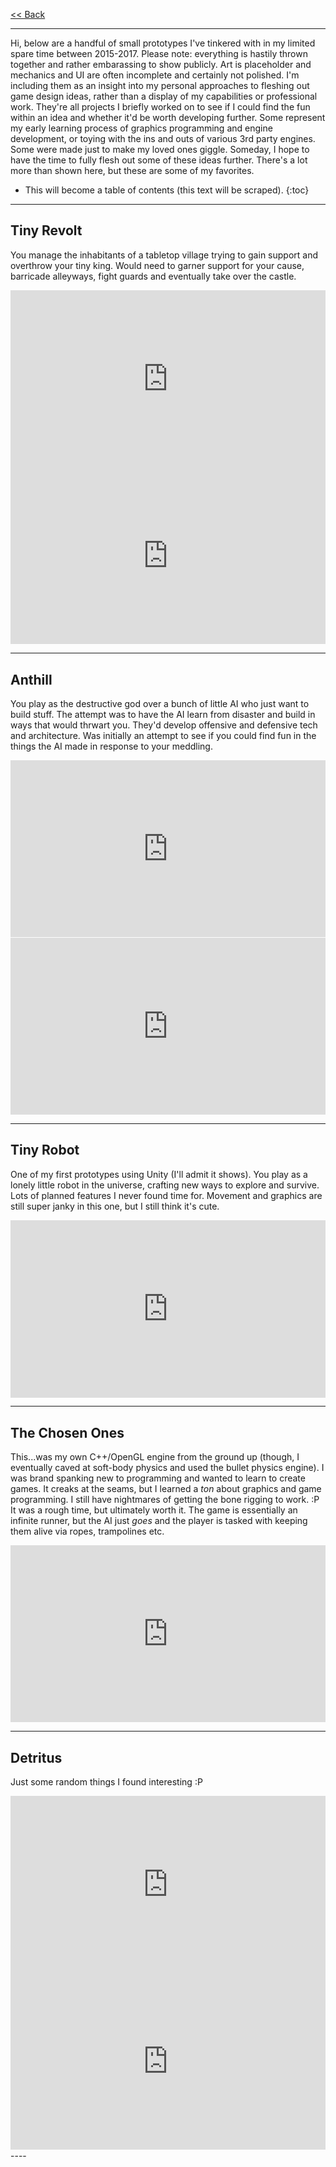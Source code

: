 [<< Back](https://stickandbindlegames.github.io)

----

Hi, below are a handful of small prototypes I've tinkered with in my limited spare time between 2015-2017. Please note: everything is hastily thrown together and rather embarassing to show publicly. Art is placeholder and mechanics and UI are often incomplete and certainly not polished. I'm including them as an insight into my personal approaches to fleshing out game design ideas, rather than a display of my capabilities or professional work. They're all projects I briefly worked on to see if I could find the fun within an idea and whether it'd be worth developing further. Some represent my early learning process of graphics programming and engine development, or toying with the ins and outs of various 3rd party engines. Some were made just to make my loved ones giggle. Someday, I hope to have the time to fully flesh out some of these ideas further. There's a lot more than shown here, but these are some of my favorites.

* This will become a table of contents (this text will be scraped).
{:toc}

----

## Tiny Revolt
You manage the inhabitants of a tabletop village trying to gain support and overthrow your tiny king. Would need to garner support for your cause, barricade alleyways, fight guards and eventually take over the castle.

<div style="position:relative;height:0;padding-bottom:56.21%"><iframe src="https://www.youtube.com/embed/v7Fllky0hgc?ecver=2" style="position:absolute;width:100%;height:100%;left:0" width="641" height="360" frameborder="0" gesture="media" allow="encrypted-media" allowfullscreen></iframe></div>

<div style="position:relative;height:0;padding-bottom:56.21%"><iframe src="https://www.youtube.com/embed/5JtLZC8SfL4?ecver=2" style="position:absolute;width:100%;height:100%;left:0" width="641" height="360" frameborder="0" gesture="media" allow="encrypted-media" allowfullscreen></iframe></div>

----

## Anthill
You play as the destructive god over a bunch of little AI who just want to build stuff. The attempt was to have the AI learn from disaster and build in ways that would thrwart you. They'd develop offensive and defensive tech and architecture. Was initially an attempt to see if you could find fun in the things the AI made in response to your meddling.

<div style="position:relative;height:0;padding-bottom:56.21%"><iframe src="https://www.youtube.com/embed/JDhp9ortYd4?ecver=2" style="position:absolute;width:100%;height:100%;left:0" width="641" height="360" frameborder="0" gesture="media" allow="encrypted-media" allowfullscreen></iframe></div>

<div style="position:relative;height:0;padding-bottom:56.21%"><iframe src="https://www.youtube.com/embed/Am1t-ZXsLsI?ecver=2" style="position:absolute;width:100%;height:100%;left:0" width="641" height="360" frameborder="0" gesture="media" allow="encrypted-media" allowfullscreen></iframe></div>

----

## Tiny Robot
One of my first prototypes using Unity (I'll admit it shows). You play as a lonely little robot in the universe, crafting new ways to explore and survive. Lots of planned features I never found time for. Movement and graphics are still super janky in this one, but I still think it's cute.

<div style="position:relative;height:0;padding-bottom:56.25%"><iframe src="https://www.youtube.com/embed/BjCHqA6QAdE?ecver=2" style="position:absolute;width:100%;height:100%;left:0" width="640" height="360" frameborder="0" gesture="media" allow="encrypted-media" allowfullscreen></iframe></div>

----

## The Chosen Ones
This...was my own C++/OpenGL engine from the ground up (though, I eventually caved at soft-body physics and used the bullet physics engine). I was brand spanking new to programming and wanted to learn to create games. It creaks at the seams, but I learned a _ton_ about graphics and game programming. I still have nightmares of getting the bone rigging to work. :P  It was a rough time, but ultimately worth it. The game is essentially an infinite runner, but the AI just _goes_ and the player is tasked with keeping them alive via ropes, trampolines etc.


<div style="position:relative;height:0;padding-bottom:56.21%"><iframe src="https://www.youtube.com/embed/SDuLBvNKy3k?ecver=2" style="position:absolute;width:100%;height:100%;left:0" width="640" height="360" frameborder="0" gesture="media" allow="encrypted-media" allowfullscreen></iframe></div>

----

## Detritus
Just some random things I found interesting :P

<div style="position:relative;height:0;padding-bottom:56.21%"><iframe src="https://www.youtube.com/embed/d8GxiUL941o?ecver=2" style="position:absolute;width:100%;height:100%;left:0" width="640" height="360" frameborder="0" gesture="media" allow="encrypted-media" allowfullscreen></iframe></div>

<div style="position:relative;height:0;padding-bottom:56.21%"><iframe src="https://www.youtube.com/embed/v7Fllky0hgc?ecver=2" style="position:absolute;width:100%;height:100%;left:0" width="641" height="360" frameborder="0" gesture="media" allow="encrypted-media" allowfullscreen></iframe></div>
----

